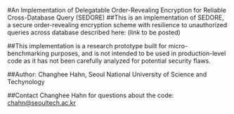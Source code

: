 #An Implementation of Delegatable Order-Revealing Encryption for Reliable Cross-Database Query (SEDORE)
##This is an implementation of SEDORE, a secure order-revealing encryption scheme with resilience to unauthorized queries across database described here: (link to be posted)

##This implementation is a research prototype built for micro-benchmarking purposes, and is not intended to be used in production-level code as it has not been carefully analyzed for potential security flaws.

##Author: Changhee Hahn, Seoul National University of Science and Techynology

##Contact Changhee Hahn for questions about the code: chahn@seoultech.ac.kr

